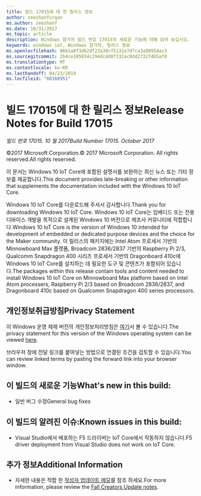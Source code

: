 ```yaml
---
title: 빌드 17015에 대 한 릴리스 정보
author: zeeshanfurqan
ms.author: zeeshanf
ms.date: 10/31/2017
ms.topic: article
description: Windows 참가자 빌드 번호 17015의 새로운 기능에 대해 읽어 보십시오.
keywords: windows iot, Windows 참가자, 릴리스 정보
ms.openlocfilehash: 06b1a8f3d62df23a38cf5131e7d7ca3a98954ac3
ms.sourcegitcommit: 2b4ce105834c294dcdd8f332ac8dd2732f4b5af8
ms.translationtype: MT
ms.contentlocale: ko-KR
ms.lasthandoff: 04/23/2019
ms.locfileid: "60168951"
---
```

# <a name="release-notes-for-build-17015"></a><span data-ttu-id="e51c1-104">빌드 17015에 대 한 릴리스 정보</span><span class="sxs-lookup"><span data-stu-id="e51c1-104">Release Notes for Build 17015</span></span>

<span data-ttu-id="e51c1-105">_빌드 번호 17015. 10 월 2017_</span><span class="sxs-lookup"><span data-stu-id="e51c1-105">_Build Number 17015. October 2017_</span></span>

<span data-ttu-id="e51c1-106">&copy;2017 Microsoft Corporation.</span><span class="sxs-lookup"><span data-stu-id="e51c1-106">&copy; 2017 Microsoft Corporation.</span></span> <span data-ttu-id="e51c1-107">All rights reserved.</span><span class="sxs-lookup"><span data-stu-id="e51c1-107">All rights reserved.</span></span>

<span data-ttu-id="e51c1-108">이 문서는 Windows 10 IoT Core에 포함된 설명서를 보완하는 최신 뉴스 또는 기타 정보를 제공합니다.</span><span class="sxs-lookup"><span data-stu-id="e51c1-108">This document provides late-breaking or other information that supplements the documentation included with the Windows 10 IoT Core.</span></span>

<span data-ttu-id="e51c1-109">Windows 10 IoT Core를 다운로드해 주셔서 감사합니다.</span><span class="sxs-lookup"><span data-stu-id="e51c1-109">Thank you for downloading Windows 10 IoT Core.</span></span> <span data-ttu-id="e51c1-110">Windows 10 IoT Core는 임베디드 또는 전용 디바이스 개발을 목적으로 설계된 Windows 10 버전으로 제조사 커뮤니티에 적합합니다.</span><span class="sxs-lookup"><span data-stu-id="e51c1-110">Windows 10 IoT Core is the version of Windows 10 intended for development of embedded or dedicated purpose devices and the choice for the Maker community.</span></span> <span data-ttu-id="e51c1-111">이 릴리스의 패키지에는 Intel Atom 프로세서 기반의 Minnowboard Max 플랫폼, Broadcom 2836/2837 기반의 Raspberry Pi 2/3, Qualcomm Snapdragon 400 시리즈 프로세서 기반의 Dragonboard 410c에 Windows 10 IoT Core를 설치하는 데 필요한 도구 및 콘텐츠가 포함되어 있습니다.</span><span class="sxs-lookup"><span data-stu-id="e51c1-111">The packages within this release contain tools and content needed to install Windows 10 IoT Core on Minnowboard Max platform based on Intel Atom processers, Raspberry Pi 2/3 based on Broadcom 2836/2837, and Dragonboard 410c based on Qualcomm Snapdragon 400 series processors.</span></span>

## <a name="privacy-statement"></a><span data-ttu-id="e51c1-112">개인정보취급방침</span><span class="sxs-lookup"><span data-stu-id="e51c1-112">Privacy Statement</span></span>
<span data-ttu-id="e51c1-113">이 Windows 운영 체제 버전의 개인정보처리방침은 [여기](http://go.microsoft.com/fwlink/?LinkId=506737)서 볼 수 있습니다.</span><span class="sxs-lookup"><span data-stu-id="e51c1-113">The privacy statement for this version of the Windows operating system can be viewed [here](http://go.microsoft.com/fwlink/?LinkId=506737).</span></span>

<span data-ttu-id="e51c1-114">브라우저 창에 전달 링크를 붙여넣는 방법으로 연결된 조건을 검토할 수 있습니다.</span><span class="sxs-lookup"><span data-stu-id="e51c1-114">You can review linked terms by pasting the forward link into your browser window.</span></span>

## <a name="whats-new-in-this-build"></a><span data-ttu-id="e51c1-115">이 빌드의 새로운 기능</span><span class="sxs-lookup"><span data-stu-id="e51c1-115">What's new in this build:</span></span> 
* <span data-ttu-id="e51c1-116">일반 버그 수정</span><span class="sxs-lookup"><span data-stu-id="e51c1-116">General bug fixes</span></span> 

## <a name="known-issues-in-this-build"></a><span data-ttu-id="e51c1-117">이 빌드의 알려진 이슈:</span><span class="sxs-lookup"><span data-stu-id="e51c1-117">Known issues in this build:</span></span>
* <span data-ttu-id="e51c1-118">Visual Studio에서 배포하는 F5 드라이버는 IoT Core에서 작동하지 않습니다.</span><span class="sxs-lookup"><span data-stu-id="e51c1-118">F5 driver deployment from Visual Studio does not work on IoT Core.</span></span> 

## <a name="additional-information"></a><span data-ttu-id="e51c1-119">추가 정보</span><span class="sxs-lookup"><span data-stu-id="e51c1-119">Additional Information</span></span>
* <span data-ttu-id="e51c1-120">자세한 내용은 적합 한 [작성자 업데이트 메모](https://docs.microsoft.com/windows/iot-core/release-notes/commercial/fallcreatorsupdate)를 참조 하세요.</span><span class="sxs-lookup"><span data-stu-id="e51c1-120">For more information, please review the [Fall Creators Update notes](https://docs.microsoft.com/windows/iot-core/release-notes/commercial/fallcreatorsupdate).</span></span>
